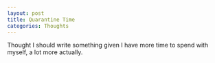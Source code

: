 ```yaml
---
layout: post
title: Quarantine Time
categories: Thoughts
---
```


Thought I should write something given I have more time to spend with myself, a lot more actually.
